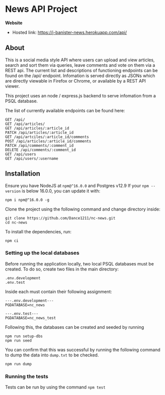 # News API Project
**Website**
- Hosted link: https://j-banister-news.herokuapp.com/api/
## About
This is a social media style API where users can upload and view articles, search and sort them via queries, leave comments and vote on them via a REST api. The current list and descriptions of functioning endpoints can be found on the /api/ endpoint. Infomation is served directly as JSONs which are directly viewable in Firefox or Chrome, or available by a REST API viewer.

This project uses an node / express.js backend to serve infomation from a PSQL database.

The list of currently available endpoints can be found here:

    GET /api/
    GET /api/articles/
    GET /api/articles/:article_id
    PATCH /api/articles/:article_id
    GET /api/artciles/:article_id/comments
    POST /api/articles/:article_id/comments
    PATCH /api/comments/:comment_id
    DELETE /api/comments/:comment_id
    GET /api/users
    GET /api/users/:username

## Installation
Ensure you have NodeJS at `npm@^16.0.0` and Postgres v12.9
If your `npm --version` is below 16.0.0, you can update it with:

    npm i npm@^16.0.0 -g

Clone the project using the following command and change directory inside:

	git clone https://github.com/Dance1211/nc-news.git
	cd nc-news
To install the dependencies, run:

    npm ci

### Setting up the local databases

Before running the application locally, two local PSQL databases must be created. To do so, create
two files in the main directory:

    .env.development
    .env.test
Inside each must contain their following assignment:

    ---.env.development---
	PGDATABASE=nc_news
	
	---.env.test---
	PGDATABASE=nc_news_test
Following this, the databases can be created and seeded by running 

    npm run setup-dbs
    npm run seed
You can confirm that this was successful by running the following command to dump the data into `dump.txt` to be checked.

    npm run dump
### Running the tests
Tests can be run by using the command `npm test`
    
